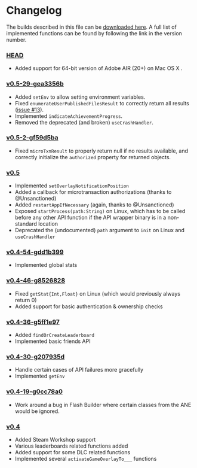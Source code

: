Changelog
=========

The builds described in this file can be [downloaded here](http://dump.ventero.de/FRESteamWorks/).
A full list of implemented functions can be found by following the link in the
version number.

### [HEAD](https://github.com/Ventero/FRESteamWorks/blob/HEAD/lib/API.txt)
 - Added support for 64-bit version of Adobe AIR (20+) on Mac OS X .

### [v0.5-29-gea3356b](https://github.com/Ventero/FRESteamWorks/blob/v0.5-29-gea3356b/lib/API.txt)
 - Added `setEnv` to allow setting environment variables.
 - Fixed `enumerateUserPublishedFilesResult` to correctly return all results ([issue #13](https://github.com/Ventero/FRESteamWorks/issues/13)).
 - Implemented `indicateAchievementProgress`.
 - Removed the deprecated (and broken) `useCrashHandler`.

### [v0.5-2-gf59d5ba](https://github.com/Ventero/FRESteamWorks/blob/v0.5-2-gf59d5ba/lib/API.txt)
 - Fixed `microTxnResult` to properly return null if no results available, and correctly initialize the `authorized` property for returned objects.

### [v0.5](https://github.com/Ventero/FRESteamWorks/blob/v0.5/lib/API.txt)
 - Implemented `setOverlayNotificationPosition`
 - Added a callback for microtransaction authorizations (thanks to @Unsanctioned)
 - Added `restartAppIfNecessary` (again, thanks to @Unsanctioned)
 - Exposed `startProcess(path:String)` on Linux, which has to be called before any other API function if the API wrapper binary is in a non-standard location
 - Deprecated the (undocumented) `path` argument to `init` on Linux and `useCrashHandler`

### [v0.4-54-gdd1b399](https://github.com/Ventero/FRESteamWorks/blob/v0.4-54-gdd1b399/lib/API.txt)
 - Implemented global stats

### [v0.4-46-g8526828](https://github.com/Ventero/FRESteamWorks/blob/v0.4-46-g8526828/lib/API.txt)
 - Fixed `getStat{Int,Float}` on Linux (which would previously always return 0)
 - Added support for basic authentication & ownership checks

### [v0.4-36-g5ff1e97](https://github.com/Ventero/FRESteamWorks/blob/v0.4-36-g5ff1e97/lib/API.txt)
 - Added `findOrCreateLeaderboard`
 - Implemented basic friends API

### [v0.4-30-g207935d](https://github.com/Ventero/FRESteamWorks/blob/v0.4-30-g207935d/lib/API.txt)
 - Handle certain cases of API failures more gracefully
 - Implemented `getEnv`

### [v0.4-19-g0cc78a0](https://github.com/Ventero/FRESteamWorks/blob/v0.4-19-g0cc78a0/lib/API.txt)
 - Work around a bug in Flash Builder where certain classes from the ANE would be ignored.

### [v0.4](https://github.com/Ventero/FRESteamWorks/blob/v0.4/lib/API.txt)
 - Added Steam Workshop support
 - Various leaderboards related functions added
 - Added support for some DLC related functions
 - Implemented several `activateGameOverlayTo___` functions
